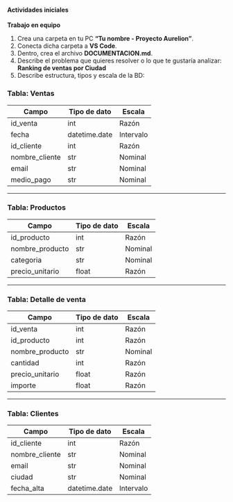 #### Actividades iniciales
**Trabajo en equipo**

1. Crea una carpeta en tu PC **“Tu nombre - Proyecto Aurelion”**.  
2. Conecta dicha carpeta a **VS Code**.  
3. Dentro, crea el archivo **DOCUMENTACION.md**.  
4. Describe el problema que quieres resolver o lo que te gustaría analizar:  
   **Ranking de ventas por Ciudad**  
5. Describe estructura, tipos y escala de la BD:

### Tabla: Ventas
| Campo          | Tipo de dato | Escala    |
|----------------|--------------|-----------|
| id_venta       | int          | Razón     |
| fecha          | datetime.date| Intervalo |
| id_cliente     | int          | Razón     |
| nombre_cliente | str          | Nominal   |
| email          | str          | Nominal   |
| medio_pago     | str          | Nominal   |

---

### Tabla: Productos
| Campo           | Tipo de dato | Escala   |
|-----------------|--------------|----------|
| id_producto     | int          | Razón    |
| nombre_producto | str          | Nominal  |
| categoria       | str          | Nominal  |
| precio_unitario | float        | Razón    |

---

### Tabla: Detalle de venta
| Campo           | Tipo de dato | Escala   |
|-----------------|--------------|----------|
| id_venta        | int          | Razón    |
| id_producto     | int          | Razón    |
| nombre_producto | str          | Nominal  |
| cantidad        | int          | Razón    |
| precio_unitario | float        | Razón    |
| importe         | float        | Razón    |

---

### Tabla: Clientes
| Campo          | Tipo de dato | Escala    |
|----------------|--------------|-----------|
| id_cliente     | int          | Razón     |
| nombre_cliente | str          | Nominal   |
| email          | str          | Nominal   |
| ciudad         | str          | Nominal   |
| fecha_alta     | datetime.date| Intervalo |
